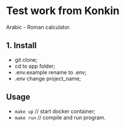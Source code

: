# Test work from Konkin

Arabic - Roman calculator.

## 1. Install

- git clone;
- cd to app folder;
- .env.example rename to .env;
- .env change project_name;

## Usage

- ```make up``` // start docker container;
- ```make run``` // compile and run program.
